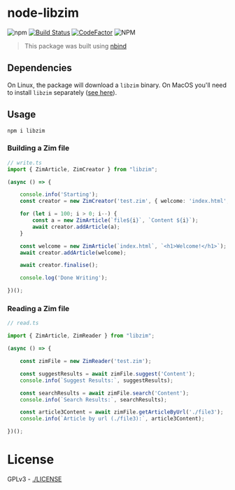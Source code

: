node-libzim
=======================

![npm](https://img.shields.io/npm/v/@openzim/libzim.svg)
[![Build Status](https://travis-ci.org/openzim/node-libzim.svg?branch=master)](https://travis-ci.org/openzim/node-libzim)
[![CodeFactor](https://www.codefactor.io/repository/github/openzim/node-libzim/badge)](https://www.codefactor.io/repository/github/openzim/node-libzim)
![NPM](https://img.shields.io/npm/l/@openzim/libzim.svg)

> This package was built using [nbind](https://github.com/charto/nbind)

## Dependencies
On Linux, the package will download a `libzim` binary. On MacOS you'll need to install `libzim` separately ([see here](https://github.com/openzim/libzim/)).

## Usage

```
npm i libzim
```

### Building a Zim file
```typescript
// write.ts
import { ZimArticle, ZimCreator } from "libzim";

(async () => {

    console.info('Starting');
    const creator = new ZimCreator('test.zim', { welcome: 'index.html', favicon: './favicon.png' });

    for (let i = 100; i > 0; i--) {
        const a = new ZimArticle(`file${i}`, `Content ${i}`);
        await creator.addArticle(a);
    }

    const welcome = new ZimArticle(`index.html`, `<h1>Welcome!</h1>`);
    await creator.addArticle(welcome);

    await creator.finalise();

    console.log('Done Writing');

})();
```

### Reading a Zim file
```typescript
// read.ts

import { ZimArticle, ZimReader } from "libzim";

(async () => {

    const zimFile = new ZimReader('test.zim');

    const suggestResults = await zimFile.suggest('Content');
    console.info(`Suggest Results:`, suggestResults);

    const searchResults = await zimFile.search('Content');
    console.info(`Search Results:`, searchResults);

    const article3Content = await zimFile.getArticleByUrl('./file3');
    console.info(`Article by url (./file3):`, article3Content);

})();

```

License
=======
GPLv3 - [./LICENSE](./LICENSE)
